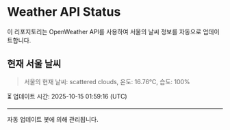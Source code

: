 
# Weather API Status

이 리포지토리는 OpenWeather API를 사용하여 서울의 날씨 정보를 자동으로 업데이트합니다.

## 현재 서울 날씨
> 서울의 현재 날씨: scattered clouds, 온도: 16.76°C, 습도: 100%

⏳ 업데이트 시간: 2025-10-15 01:59:16 (UTC)

---
자동 업데이트 봇에 의해 관리됩니다.
